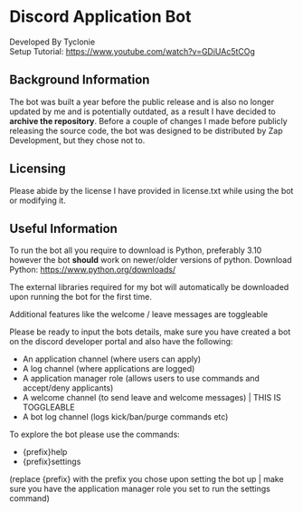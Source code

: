 # Discord Application Bot
Developed By Tyclonie<br>
Setup Tutorial: https://www.youtube.com/watch?v=GDiUAc5tCOg

## Background Information
The bot was built a year before the public release and is also no longer updated by me and is potentially outdated, as a result I have decided to **archive the repository**. Before a couple of changes I made before publicly releasing the source code, the bot was designed to be distributed by Zap Development, but they chose not to.

## Licensing
Please abide by the license I have provided in license.txt while using the bot or modifying it.

## Useful Information
To run the bot all you require to download is Python, preferably 3.10 however the bot **should** work on newer/older versions of python.
Download Python: https://www.python.org/downloads/

The external libraries required for my bot will automatically be downloaded upon running the bot for the first time.

Additional features like the welcome / leave messages are toggleable

Please be ready to input the bots details, make sure you have created a bot on the discord developer portal and also have the following:
- An application channel (where users can apply)
- A log channel (where applications are logged)
- A application manager role (allows users to use commands and accept/deny applicants)
- A welcome channel (to send leave and welcome messages) | THIS IS TOGGLEABLE
- A bot log channel (logs kick/ban/purge commands etc)

To explore the bot please use the commands:
- {prefix}help
- {prefix}settings

(replace {prefix} with the prefix you chose upon setting the bot up | make sure you have the application manager role you set to run the settings command)
